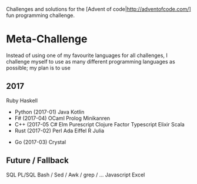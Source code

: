 Challenges and solutions for the [Advent of code|http://adventofcode.com/] fun programming challenge.

# Meta-Challenge
Instead of using one of my favourite languages for all challenges, I challenge myself to use as many
different programming languages as possible; my plan is to use

## 2017
Ruby
Haskell
+ Python (2017-01)
Java
Kotlin
+ F# (2017-04)
OCaml
Prolog
Minikanren
+ C++ (2017-05
C#
Elm
Purescript
Clojure
Factor
Typescript
Elixir
Scala
+ Rust (2017-02)
Perl
Ada
Eiffel
R
Julia 
* Go (2017-03)
Crystal

## Future / Fallback
SQL
PL/SQL
Bash / Sed / Awk / grep / ...
Javascript
Excel

